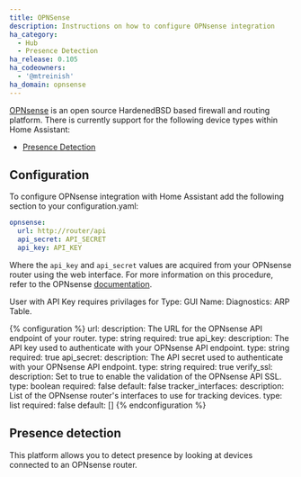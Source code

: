 ```yaml
---
title: OPNSense
description: Instructions on how to configure OPNsense integration
ha_category:
  - Hub
  - Presence Detection
ha_release: 0.105
ha_codeowners:
  - '@mtreinish'
ha_domain: opnsense
---
```


[OPNsense](https://opnsense.org/) is an open source HardenedBSD based firewall
and routing platform. There is currently support for the following device types
within Home Assistant:

- [Presence Detection](#presence-detection)

## Configuration

To configure OPNsense integration with Home Assistant add the following section
to your configuration.yaml:

```yaml
opnsense:
  url: http://router/api
  api_secret: API_SECRET
  api_key: API_KEY
```

Where the `api_key` and `api_secret` values are acquired from your OPNsense
router using the web interface. For more information on this procedure, refer
to the OPNsense [documentation](https://docs.opnsense.org/development/how-tos/api.html#creating-keys).

User with API Key requires privilages for Type: GUI Name: Diagnostics: ARP Table.

{% configuration %}
url:
  description: The URL for the OPNsense API endpoint of your router.
  type: string
  required: true
api_key:
  description: The API key used to authenticate with your OPNsense API endpoint.
  type: string
  required: true
api_secret:
  description: The API secret used to authenticate with your OPNsense API endpoint.
  type: string
  required: true
verify_ssl:
  description: Set to true to enable the validation of the OPNsense API SSL.
  type: boolean
  required: false
  default: false
tracker_interfaces:
  description: List of the OPNsense router's interfaces to use for tracking devices.
  type: list
  required: false
  default: []
{% endconfiguration %}


## Presence detection

This platform allows you to detect presence by looking at devices connected to an OPNsense router.
